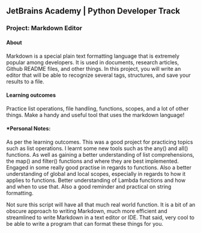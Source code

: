 ## JetBrains Academy | Python Developer Track

### Project: Markdown Editor

#### About
Markdown is a special plain text formatting language that is extremely popular among developers. It is used in documents, research articles, Github README files, and other things. In this project, you will write an editor that will be able to recognize several tags, structures, and save your results to a file.

#### Learning outcomes
Practice list operations, file handling, functions, scopes, and a lot of other things. Make a handy and useful tool that uses the markdown language!

#### *Personal Notes:
As per the learning outcomes. This was a good project for practicing topics such as list operations. I learnt some new tools such as the any() and all() functions. As well as gaining a better understanding of list comprehensions, the map() and filter() functions and where they are best implemented. Engaged in some really good practise in regards to functions. Also a better understanding of global and local scopes, especially in regards to how it applies to functions. Better understanding of Lambda functions and how and when to use that. Also a good reminder and practical on string formatting.

Not sure this script will have all that much real world function. It is a bit of an obscure approach to writing Markdown, much more efficient and streamlined to write Markdown in a text editor or IDE. That said, very cool to be able to write a program that can format these things for you.
